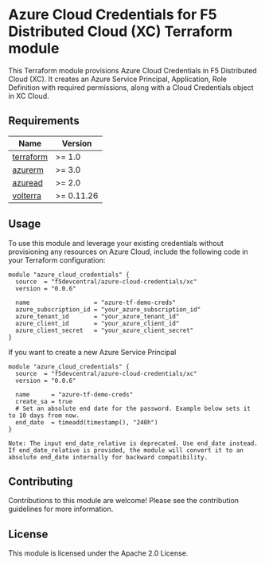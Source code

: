 # Azure Cloud Credentials for F5 Distributed Cloud (XC) Terraform module

This Terraform module provisions Azure Cloud Credentials in F5 Distributed Cloud (XC). It creates an Azure Service Principal, Application, Role Definition with required permissions, along with a Cloud Credentials object in XC Cloud.

## Requirements

| Name                                                                                                                 | Version    |
| -------------------------------------------------------------------------------------------------------------------- | ---------- |
| <a name="requirement_terraform"></a> [terraform](https://github.com/hashicorp/terraform)                             | >= 1.0     |
| <a name="requirement_azurerm"></a> [azurerm](https://registry.terraform.io/providers/hashicorp/azurerm/latest/docs)  | >= 3.0     |
| <a name="requirement_azuread"></a> [azuread](https://registry.terraform.io/providers/hashicorp/azuread/latest/docs)  | >= 2.0     |
| <a name="requirement_volterra"></a> [volterra](https://registry.terraform.io/providers/volterraedge/volterra/latest) | >= 0.11.26 |

## Usage

To use this module and leverage your existing credentials without provisioning any resources on Azure Cloud, include the following code in your Terraform configuration:

```hcl
module "azure_cloud_credentials" {
  source  = "f5devcentral/azure-cloud-credentials/xc"
  version = "0.0.6"

  name                  = "azure-tf-demo-creds"
  azure_subscription_id = "your_azure_subscription_id"
  azure_tenant_id       = "your_azure_tenant_id"
  azure_client_id       = "your_azure_client_id"
  azure_client_secret   = "your_azure_client_secret"
}
```

If you want to create a new Azure Service Principal

```hcl
module "azure_cloud_credentials" {
  source  = "f5devcentral/azure-cloud-credentials/xc"
  version = "0.0.6"

  name      = "azure-tf-demo-creds"
  create_sa = true
  # Set an absolute end date for the password. Example below sets it to 10 days from now.
  end_date  = timeadd(timestamp(), "240h")
}

Note: The input end_date_relative is deprecated. Use end_date instead. If end_date_relative is provided, the module will convert it to an absolute end_date internally for backward compatibility.
```

## Contributing

Contributions to this module are welcome! Please see the contribution guidelines for more information.

## License

This module is licensed under the Apache 2.0 License.